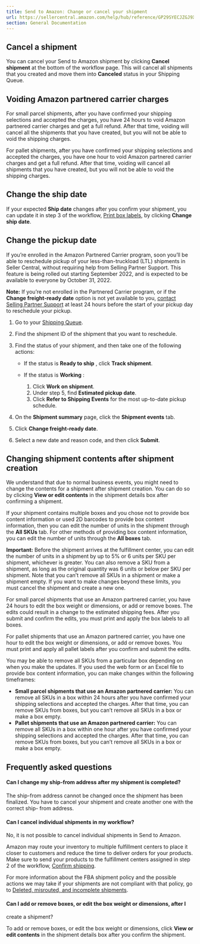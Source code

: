 ```yaml
---
title: Send to Amazon: Change or cancel your shipment
url: https://sellercentral.amazon.com/help/hub/reference/GP29SYECJZGJ9XMR
section: General Documentation
---
```


## Cancel a shipment

You can cancel your Send to Amazon shipment by clicking **Cancel shipment** at
the bottom of the workflow page. This will cancel all shipments that you
created and move them into **Canceled** status in your Shipping Queue.

## Voiding Amazon partnered carrier charges

For small parcel shipments, after you have confirmed your shipping selections
and accepted the charges, you have 24 hours to void Amazon partnered carrier
charges and get a full refund. After that time, voiding will cancel all the
shipments that you have created, but you will not be able to void the shipping
charges.

For pallet shipments, after you have confirmed your shipping selections and
accepted the charges, you have one hour to void Amazon partnered carrier
charges and get a full refund. After that time, voiding will cancel all
shipments that you have created, but you will not be able to void the shipping
charges.

##  Change the ship date

If your expected **Ship date** changes after you confirm your shipment, you
can update it in step 3 of the workflow, [Print box
labels](/gp/help/GCUH6KKZA6PRA4E7), by clicking **Change ship date**.

## Change the pickup date

If you’re enrolled in the Amazon Partnered Carrier program, soon you’ll be
able to reschedule pickup of your less-than-truckload (LTL) shipments in
Seller Central, without requiring help from Selling Partner Support. This
feature is being rolled out starting September 2022, and is expected to be
available to everyone by October 31, 2022.

**Note:** If you’re not enrolled in the Partnered Carrier program, or if the
**Change freight-ready date** option is not yet available to you, [contact
Selling Partner Support](/help/hub?ref=header) at least 24 hours before the
start of your pickup day to reschedule your pickup.

  1. Go to your [Shipping Queue](/gp/fba/inbound-queue/index.html). 

  2. Find the shipment ID of the shipment that you want to reschedule. 

  3. Find the status of your shipment, and then take one of the following actions:
     * If the status is **Ready to ship** , click **Track shipment**.
     * If the status is **Working** :  

       1. Click **Work on shipment**. 
       2. Under step 5, find **Estimated pickup date**.
       3. Click **Refer to Shipping Events** for the most up-to-date pickup schedule.

  4. On the **Shipment summary** page, click the **Shipment events** tab.

  5. Click **Change freight-ready date**.

  6. Select a new date and reason code, and then click **Submit**. 

## Changing shipment contents after shipment creation

We understand that due to normal business events, you might need to change the
contents for a shipment after shipment creation. You can do so by clicking
**View or edit contents** in the shipment details box after confirming a
shipment.

If your shipment contains multiple boxes and you chose not to provide box
content information or used 2D barcodes to provide box content information,
then you can edit the number of units in the shipment through the **All SKUs**
tab. For other methods of providing box content information, you can edit the
number of units through the **All boxes** tab.

**Important:** Before the shipment arrives at the fulfillment center, you can
edit the number of units in a shipment by up to 5% or 6 units per SKU per
shipment, whichever is greater. You can also remove a SKU from a shipment, as
long as the original quantity was 6 units or below per SKU per shipment. Note
that you can’t remove all SKUs in a shipment or make a shipment empty. If you
want to make changes beyond these limits, you must cancel the shipment and
create a new one.

For small parcel shipments that use an Amazon partnered carrier, you have 24
hours to edit the box weight or dimensions, or add or remove boxes. The edits
could result in a change to the estimated shipping fees. After you submit and
confirm the edits, you must print and apply the box labels to all boxes.

For pallet shipments that use an Amazon partnered carrier, you have one hour
to edit the box weight or dimensions, or add or remove boxes. You must print
and apply all pallet labels after you confirm and submit the edits.

You may be able to remove all SKUs from a particular box depending on when you
make the updates. If you used the web form or an Excel file to provide box
content information, you can make changes within the following timeframes:

  * **Small parcel shipments that use an Amazon partnered carrier:** You can remove all SKUs in a box within 24 hours after you have confirmed your shipping selections and accepted the charges. After that time, you can remove SKUs from boxes, but you can’t remove all SKUs in a box or make a box empty. 
  * **Pallet shipments that use an Amazon partnered carrier:** You can remove all SKUs in a box within one hour after you have confirmed your shipping selections and accepted the charges. After that time, you can remove SKUs from boxes, but you can’t remove all SKUs in a box or make a box empty.

## Frequently asked questions

#### Can I change my ship-from address after my shipment is completed?

The ship-from address cannot be changed once the shipment has been finalized.
You have to cancel your shipment and create another one with the correct ship-
from address.

#### Can I cancel individual shipments in my workflow?

No, it is not possible to cancel individual shipments in Send to Amazon.

Amazon may route your inventory to multiple fulfillment centers to place it
closer to customers and reduce the time to deliver orders for your products.
Make sure to send your products to the fulfillment centers assigned in step 2
of the workflow, [Confirm shipping](/gp/help/GWC4BVUFCZ2FKHQW).

For more information about the FBA shipment policy and the possible actions we
may take if your shipments are not compliant with that policy, go to [Deleted,
misrouted, and incomplete shipments](/gp/help/GLMEBQLNBY97ANYY).

#### Can I add or remove boxes, or edit the box weight or dimensions, after I
create a shipment?

To add or remove boxes, or edit the box weight or dimensions, click **View or
edit contents** in the shipment details box after you confirm the shipment.

